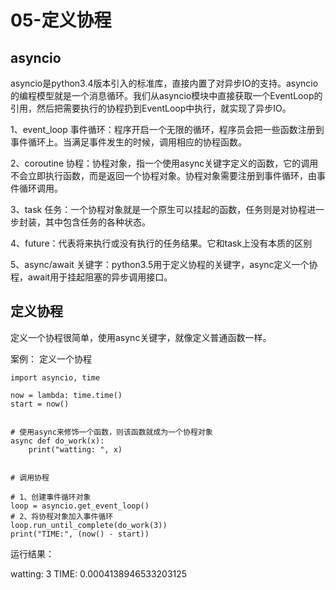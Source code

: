 # 05-定义协程


## asyncio


asyncio是python3.4版本引入的标准库，直接内置了对异步IO的支持。asyncio的编程模型就是一个消息循环。我们从asyncio模块中直接获取一个EventLoop的引用，然后把需要执行的协程扔到EventLoop中执行，就实现了异步IO。


1、event_loop 事件循环：程序开启一个无限的循环，程序员会把一些函数注册到事件循环上。当满足事件发生的时候，调用相应的协程函数。

2、coroutine 协程：协程对象，指一个使用async关键字定义的函数，它的调用不会立即执行函数，而是返回一个协程对象。协程对象需要注册到事件循环，由事件循环调用。

3、task 任务：一个协程对象就是一个原生可以挂起的函数，任务则是对协程进一步封装，其中包含任务的各种状态。

4、future：代表将来执行或没有执行的任务结果。它和task上没有本质的区别

5、async/await 关键字：python3.5用于定义协程的关键字，async定义一个协程，await用于挂起阻塞的异步调用接口。




## 定义协程

定义一个协程很简单，使用async关键字，就像定义普通函数一样。


案例： 定义一个协程

```
import asyncio, time

now = lambda: time.time()
start = now()


# 使用async来修饰一个函数，则该函数就成为一个协程对象
async def do_work(x):
    print("watting: ", x)


# 调用协程

# 1、创建事件循环对象
loop = asyncio.get_event_loop()
# 2、将协程对象加入事件循环
loop.run_until_complete(do_work(3))
print("TIME:", (now() - start))

```

运行结果：

watting:  3
TIME: 0.0004138946533203125